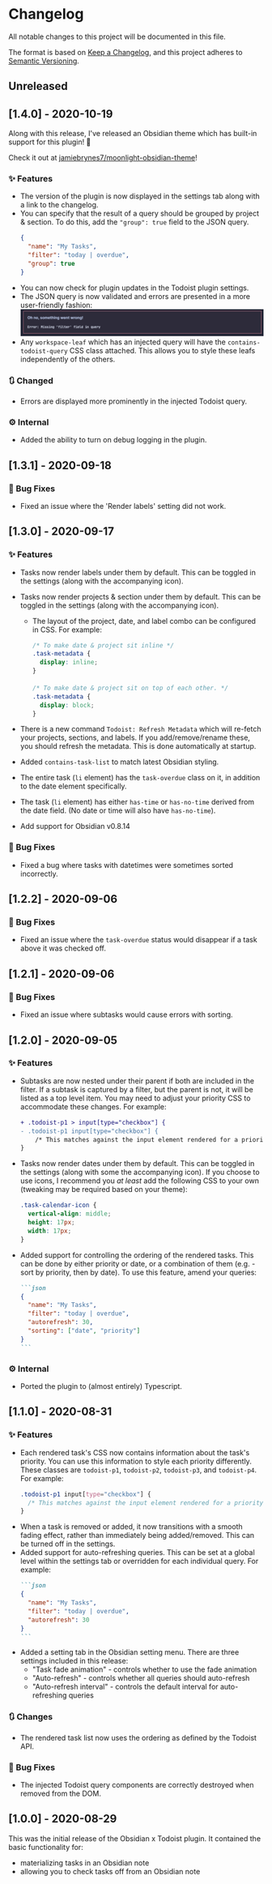 # Changelog

All notable changes to this project will be documented in this file.

The format is based on [Keep a Changelog](https://keepachangelog.com/en/1.0.0/),
and this project adheres to [Semantic Versioning](https://semver.org/spec/v2.0.0.html).

## Unreleased

## [1.4.0] - 2020-10-19

Along with this release, I've released an Obsidian theme which has built-in support for this plugin! 🎉

Check it out at [jamiebrynes7/moonlight-obsidian-theme](https://github.com/jamiebrynes7/moonlight-obsidian-theme)!

### ✨ Features

- The version of the plugin is now displayed in the settings tab along with a link to the changelog.
- You can specify that the result of a query should be grouped by project & section. To do this, add the `"group": true` field to the JSON query.
  ```json
  {
    "name": "My Tasks",
    "filter": "today | overdue",
    "group": true
  }
  ```
- You can now check for plugin updates in the Todoist plugin settings.
- The JSON query is now validated and errors are presented in a more user-friendly fashion:
  ![Query parsing error example](./assets/query-parsing-error-example.png)
- Any `workspace-leaf` which has an injected query will have the `contains-todoist-query` CSS class attached. This allows you to style these leafs independently of the others.

### 🔃 Changed

- Errors are displayed more prominently in the injected Todoist query.

### ⚙ Internal

- Added the ability to turn on debug logging in the plugin.

## [1.3.1] - 2020-09-18

### 🐛 Bug Fixes

- Fixed an issue where the 'Render labels' setting did not work.

## [1.3.0] - 2020-09-17

### ✨ Features

- Tasks now render labels under them by default. This can be toggled in the settings (along with the accompanying icon).
- Tasks now render projects & section under them by default. This can be toggled in the settings (along with the accompanying icon).

  - The layout of the project, date, and label combo can be configured in CSS. For example:

    ```css
    /* To make date & project sit inline */
    .task-metadata {
      display: inline;
    }

    /* To make date & project sit on top of each other. */
    .task-metadata {
      display: block;
    }
    ```

- There is a new command `Todoist: Refresh Metadata` which will re-fetch your projects, sections, and labels. If you add/remove/rename these, you should refresh the metadata. This is done automatically at startup.
- Added `contains-task-list` to match latest Obsidian styling.
- The entire task (`li` element) has the `task-overdue` class on it, in addition to the date element specifically.
- The task (`li` element) has either `has-time` or `has-no-time` derived from the date field. (No date or time will also have `has-no-time`).
- Add support for Obsidian v0.8.14

### 🐛 Bug Fixes

- Fixed a bug where tasks with datetimes were sometimes sorted incorrectly.

## [1.2.2] - 2020-09-06

### 🐛 Bug Fixes

- Fixed an issue where the `task-overdue` status would disappear if a task above it was checked off.

## [1.2.1] - 2020-09-06

### 🐛 Bug Fixes

- Fixed an issue where subtasks would cause errors with sorting.

## [1.2.0] - 2020-09-05

### ✨ Features

- Subtasks are now nested under their parent if both are included in the filter. If a subtask is captured by a filter, but the parent is not, it will be listed as a top level item. You may need to adjust your priority CSS to accommodate these changes. For example:
  ```diff
  + .todoist-p1 > input[type="checkbox"] {
  - .todoist-p1 input[type="checkbox"] {
      /* This matches against the input element rendered for a priority 1 task. */
  }
  ```
- Tasks now render dates under them by default. This can be toggled in the settings (along with some the accompanying icon). If you choose to use icons, I recommend you _at least_ add the following CSS to your own (tweaking may be required based on your theme):
  ```css
  .task-calendar-icon {
    vertical-align: middle;
    height: 17px;
    width: 17px;
  }
  ```
- Added support for controlling the ordering of the rendered tasks. This can be done by either priority or date, or a combination of them (e.g. - sort by priority, then by date). To use this feature, amend your queries:
  ````markdown
  ```json
  {
    "name": "My Tasks",
    "filter": "today | overdue",
    "autorefresh": 30,
    "sorting": ["date", "priority"]
  }
  ```
  ````

### ⚙ Internal

- Ported the plugin to (almost entirely) Typescript.

## [1.1.0] - 2020-08-31

### ✨ Features

- Each rendered task's CSS now contains information about the task's priority. You can use this information to style each priority differently. These classes are `todoist-p1`, `todoist-p2`, `todoist-p3`, and `todoist-p4`. For example:
  ```css
  .todoist-p1 input[type="checkbox"] {
    /* This matches against the input element rendered for a priority 1 task. */
  }
  ```
- When a task is removed or added, it now transitions with a smooth fading effect, rather than immediately being added/removed. This can be turned off in the settings.
- Added support for auto-refreshing queries. This can be set at a global level within the settings tab or overridden for each individual query. For example:
  ````markdown
  ```json
  {
    "name": "My Tasks",
    "filter": "today | overdue",
    "autorefresh": 30
  }
  ```
  ````
- Added a setting tab in the Obsidian setting menu. There are three settings included in this release:
  - "Task fade animation" - controls whether to use the fade animation
  - "Auto-refresh" - controls whether all queries should auto-refresh
  - "Auto-refresh interval" - controls the default interval for auto-refreshing queries

### 🔃 Changes

- The rendered task list now uses the ordering as defined by the Todoist API.

### 🐛 Bug Fixes

- The injected Todoist query components are correctly destroyed when removed from the DOM.

## [1.0.0] - 2020-08-29

This was the initial release of the Obsidian x Todoist plugin. It contained the basic functionality for:

- materializing tasks in an Obsidian note
- allowing you to check tasks off from an Obsidian note
